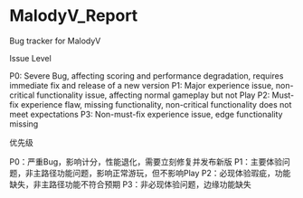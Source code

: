 # MalodyV_Report
Bug tracker for MalodyV

Issue Level

P0: Severe Bug, affecting scoring and performance degradation, requires immediate fix and release of a new version
P1: Major experience issue, non-critical functionality issue, affecting normal gameplay but not Play
P2: Must-fix experience flaw, missing functionality, non-critical functionality does not meet expectations
P3: Non-must-fix experience issue, edge functionality missing


优先级

P0：严重Bug，影响计分，性能退化，需要立刻修复并发布新版
P1：主要体验问题，非主路径功能问题，影响正常游玩，但不影响Play
P2：必现体验瑕疵，功能缺失，非主路径功能不符合预期
P3：非必现体验问题，边缘功能缺失
